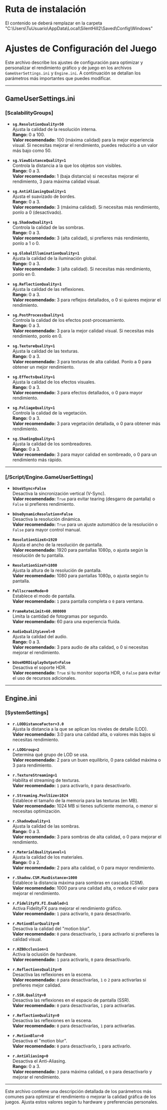 # Ruta de instalación
El contenido se deberá remplazar en la carpeta "C:\Users\TuUsuario\AppData\Local\SilentHill2\Saved\Config\Windows"

# Ajustes de Configuración del Juego

Este archivo describe los ajustes de configuración para optimizar y personalizar el rendimiento gráfico y de juego en los archivos `GameUserSettings.ini` y `Engine.ini`. A continuación se detallan los parámetros más importantes que puedes modificar.

---

## GameUserSettings.ini

### [ScalabilityGroups]

- **`sg.ResolutionQuality=50`**  
  Ajusta la calidad de la resolución interna.  
  **Rango:** 0 a 100.  
  **Valor recomendado:** 100 (máxima calidad) para la mejor experiencia visual. Si necesitas mejorar el rendimiento, puedes reducirlo a un valor más bajo como 50.

- **`sg.ViewDistanceQuality=1`**  
  Controla la distancia a la que los objetos son visibles.  
  **Rango:** 0 a 3.  
  **Valor recomendado:** 1 (baja distancia) si necesitas mejorar el rendimiento, 3 para máxima calidad visual.

- **`sg.AntiAliasingQuality=1`**  
  Ajusta el suavizado de bordes.  
  **Rango:** 0 a 3.  
  **Valor recomendado:** 3 (máxima calidad). Si necesitas más rendimiento, ponlo a 0 (desactivado).

- **`sg.ShadowQuality=1`**  
  Controla la calidad de las sombras.  
  **Rango:** 0 a 3.  
  **Valor recomendado:** 3 (alta calidad), si prefieres más rendimiento, ponlo a 1 o 0.

- **`sg.GlobalIlluminationQuality=1`**  
  Ajusta la calidad de la iluminación global.  
  **Rango:** 0 a 3.  
  **Valor recomendado:** 3 (alta calidad). Si necesitas más rendimiento, ponlo en 0.

- **`sg.ReflectionQuality=1`**  
  Ajusta la calidad de las reflexiones.  
  **Rango:** 0 a 3.  
  **Valor recomendado:** 3 para reflejos detallados, o 0 si quieres mejorar el rendimiento.

- **`sg.PostProcessQuality=1`**  
  Controla la calidad de los efectos post-procesamiento.  
  **Rango:** 0 a 3.  
  **Valor recomendado:** 3 para la mejor calidad visual. Si necesitas más rendimiento, ponlo en 0.

- **`sg.TextureQuality=1`**  
  Ajusta la calidad de las texturas.  
  **Rango:** 0 a 3.  
  **Valor recomendado:** 3 para texturas de alta calidad. Ponlo a 0 para obtener un mejor rendimiento.

- **`sg.EffectsQuality=1`**  
  Ajusta la calidad de los efectos visuales.  
  **Rango:** 0 a 3.  
  **Valor recomendado:** 3 para efectos detallados, o 0 para mayor rendimiento.

- **`sg.FoliageQuality=1`**  
  Controla la calidad de la vegetación.  
  **Rango:** 0 a 3.  
  **Valor recomendado:** 3 para vegetación detallada, o 0 para obtener más rendimiento.

- **`sg.ShadingQuality=1`**  
  Ajusta la calidad de los sombreadores.  
  **Rango:** 0 a 3.  
  **Valor recomendado:** 3 para mayor calidad en sombreado, o 0 para un rendimiento más rápido.

---

### [/Script/Engine.GameUserSettings]

- **`bUseVSync=False`**  
  Desactiva la sincronización vertical (V-Sync).  
  **Valor recomendado:** `True` para evitar tearing (desgarro de pantalla) o `False` si prefieres rendimiento.

- **`bUseDynamicResolution=False`**  
  Desactiva la resolución dinámica.  
  **Valor recomendado:** `True` para un ajuste automático de la resolución o `False` para mayor control manual.

- **`ResolutionSizeX=1920`**  
  Ajusta el ancho de la resolución de pantalla.  
  **Valor recomendado:** 1920 para pantallas 1080p, o ajusta según la resolución de tu pantalla.

- **`ResolutionSizeY=1080`**  
  Ajusta la altura de la resolución de pantalla.  
  **Valor recomendado:** 1080 para pantallas 1080p, o ajusta según tu pantalla.

- **`FullscreenMode=0`**  
  Establece el modo de pantalla.  
  **Valor recomendado:** `1` para pantalla completa o `0` para ventana.

- **`FrameRateLimit=60.000000`**  
  Limita la cantidad de fotogramas por segundo.  
  **Valor recomendado:** 60 para una experiencia fluida.

- **`AudioQualityLevel=0`**  
  Ajusta la calidad del audio.  
  **Rango:** 0 a 3.  
  **Valor recomendado:** 3 para audio de alta calidad, o 0 si necesitas mejorar el rendimiento.

- **`bUseHDRDisplayOutput=False`**  
  Desactiva el soporte HDR.  
  **Valor recomendado:** `True` si tu monitor soporta HDR, o `False` para evitar el uso de recursos adicionales.

---

## Engine.ini

### [SystemSettings]

- **`r.LODDistanceFactor=3.0`**  
  Ajusta la distancia a la que se aplican los niveles de detalle (LOD).  
  **Valor recomendado:** 3.0 para una calidad alta, o valores más bajos si necesitas rendimiento.

- **`r.LODGroup=2`**  
  Determina qué grupo de LOD se usa.  
  **Valor recomendado:** 2 para un buen equilibrio, 0 para calidad máxima o 3 para rendimiento.

- **`r.TextureStreaming=1`**  
  Habilita el streaming de texturas.  
  **Valor recomendado:** `1` para activarlo, `0` para desactivarlo.

- **`r.Streaming.PoolSize=1024`**  
  Establece el tamaño de la memoria para las texturas (en MB).  
  **Valor recomendado:** 1024 MB si tienes suficiente memoria, o menor si necesitas optimización.

- **`r.ShadowQuality=1`**  
  Ajusta la calidad de las sombras.  
  **Rango:** 0 a 3.  
  **Valor recomendado:** 3 para sombras de alta calidad, o 0 para mejorar el rendimiento.

- **`r.MaterialQualityLevel=1`**  
  Ajusta la calidad de los materiales.  
  **Rango:** 0 a 2.  
  **Valor recomendado:** 2 para alta calidad, o 0 para mayor rendimiento.

- **`r.Shadow.CSM.MaxDistance=1000`**  
  Establece la distancia máxima para sombras en cascada (CSM).  
  **Valor recomendado:** 1000 para una calidad alta, o reduce el valor para mejorar el rendimiento.

- **`r.FidelityFX.FI.Enabled=1`**  
  Activa FidelityFX para mejorar el rendimiento gráfico.  
  **Valor recomendado:** `1` para activarlo, `0` para desactivarlo.

- **`r.MotionBlurQuality=0`**  
  Desactiva la calidad del "motion blur".  
  **Valor recomendado:** `0` para desactivarlo, `1` para activarlo si prefieres la calidad visual.

- **`r.HZBOcclusion=1`**  
  Activa la oclusión de hardware.  
  **Valor recomendado:** `1` para activarlo, `0` para desactivarlo.

- **`r.ReflectionsQuality=0`**  
  Desactiva las reflexiones en la escena.  
  **Valor recomendado:** `0` para desactivarlas, `1` o `2` para activarlas si prefieres mejor calidad.

- **`r.SSR.Quality=0`**  
  Desactiva las reflexiones en el espacio de pantalla (SSR).  
  **Valor recomendado:** `0` para desactivarlas, `1` para activarlas.

- **`r.ReflectionQuality=0`**  
  Desactiva las reflexiones en la escena.  
  **Valor recomendado:** `0` para desactivarlas, `1` para activarlas.

- **`r.MotionBlur=0`**  
  Desactiva el "motion blur".  
  **Valor recomendado:** `0` para desactivarlo, `1` para activarlo.

- **`r.AntiAliasing=0`**  
  Desactiva el Anti-Aliasing.  
  **Rango:** 0 a 3.  
  **Valor recomendado:** `3` para máxima calidad, o `0` para desactivarlo y mejorar el rendimiento.

---

Este archivo contiene una descripción detallada de los parámetros más comunes para optimizar el rendimiento o mejorar la calidad gráfica de los juegos. Ajusta estos valores según tu hardware y preferencias personales.
